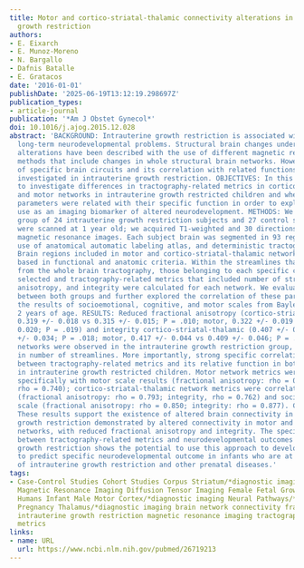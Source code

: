 ```yaml
---
title: Motor and cortico-striatal-thalamic connectivity alterations in intrauterine
  growth restriction
authors:
- E. Eixarch
- E. Munoz-Moreno
- N. Bargallo
- Dafnis Batalle
- E. Gratacos
date: '2016-01-01'
publishDate: '2025-06-19T13:12:19.298697Z'
publication_types:
- article-journal
publication: '*Am J Obstet Gynecol*'
doi: 10.1016/j.ajog.2015.12.028
abstract: 'BACKGROUND: Intrauterine growth restriction is associated with short- and
  long-term neurodevelopmental problems. Structural brain changes underlying these
  alterations have been described with the use of different magnetic resonance-based
  methods that include changes in whole structural brain networks. However, evaluation
  of specific brain circuits and its correlation with related functions has not been
  investigated in intrauterine growth restriction. OBJECTIVES: In this study, we aimed
  to investigate differences in tractography-related metrics in cortico-striatal-thalamic
  and motor networks in intrauterine growth restricted children and whether these
  parameters were related with their specific function in order to explore its potential
  use as an imaging biomarker of altered neurodevelopment. METHODS: We included a
  group of 24 intrauterine growth restriction subjects and 27 control subjects that
  were scanned at 1 year old; we acquired T1-weighted and 30 directions diffusion
  magnetic resonance images. Each subject brain was segmented in 93 regions with the
  use of anatomical automatic labeling atlas, and deterministic tractography was performed.
  Brain regions included in motor and cortico-striatal-thalamic networks were defined
  based in functional and anatomic criteria. Within the streamlines that resulted
  from the whole brain tractography, those belonging to each specific circuit were
  selected and tractography-related metrics that included number of streamlines, fractional
  anisotropy, and integrity were calculated for each network. We evaluated differences
  between both groups and further explored the correlation of these parameters with
  the results of socioemotional, cognitive, and motor scales from Bayley Scale at
  2 years of age. RESULTS: Reduced fractional anisotropy (cortico-striatal-thalamic,
  0.319 +/- 0.018 vs 0.315 +/- 0.015; P = .010; motor, 0.322 +/- 0.019 vs 0.319 +/-
  0.020; P = .019) and integrity cortico-striatal-thalamic (0.407 +/- 0.040 vs 0.399
  +/- 0.034; P = .018; motor, 0.417 +/- 0.044 vs 0.409 +/- 0.046; P = .016) in both
  networks were observed in the intrauterine growth restriction group, with no differences
  in number of streamlines. More importantly, strong specific correlation was found
  between tractography-related metrics and its relative function in both networks
  in intrauterine growth restricted children. Motor network metrics were correlated
  specifically with motor scale results (fractional anisotropy: rho = 0.857; integrity:
  rho = 0.740); cortico-striatal-thalamic network metrics were correlated with cognitive
  (fractional anisotropy: rho = 0.793; integrity, rho = 0.762) and socioemotional
  scale (fractional anisotropy: rho = 0.850; integrity: rho = 0.877). CONCLUSIONS:
  These results support the existence of altered brain connectivity in intrauterine
  growth restriction demonstrated by altered connectivity in motor and cortico-striatal-thalamic
  networks, with reduced fractional anisotropy and integrity. The specific correlation
  between tractography-related metrics and neurodevelopmental outcomes in intrauterine
  growth restriction shows the potential to use this approach to develop imaging biomarkers
  to predict specific neurodevelopmental outcome in infants who are at risk because
  of intrauterine growth restriction and other prenatal diseases.'
tags:
- Case-Control Studies Cohort Studies Corpus Striatum/*diagnostic imaging Diffusion
  Magnetic Resonance Imaging Diffusion Tensor Imaging Female Fetal Growth Retardation/*physiopathology
  Humans Infant Male Motor Cortex/*diagnostic imaging Neural Pathways/*physiology
  Pregnancy Thalamus/*diagnostic imaging brain network connectivity fractional anisotropy
  intrauterine growth restriction magnetic resonance imaging tractography-related
  metrics
links:
- name: URL
  url: https://www.ncbi.nlm.nih.gov/pubmed/26719213
---
```

